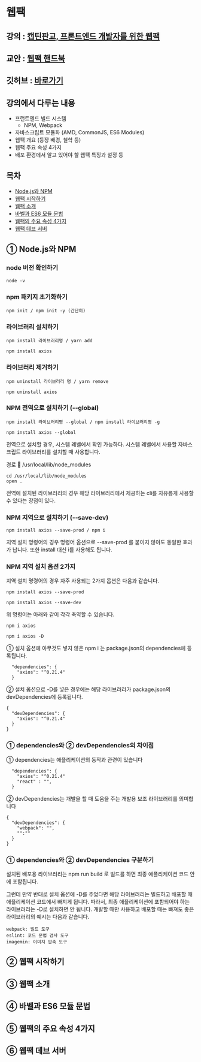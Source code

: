 # 웹팩

## 강의 : [캡틴판교, 프론트엔드 개발자를 위한 웹팩](#https://www.inflearn.com/course/%ED%94%84%EB%9F%B0%ED%8A%B8%EC%97%94%EB%93%9C-%EC%9B%B9%ED%8C%A9/dashboard)

## 교안 : [웹팩 핸드북](https://joshua1988.github.io/webpack-guide/)

## 깃허브 : [바로가기](https://github.com/joshua1988/LearnWebpack)

## 강의에서 다루는 내용

- 프런트엔드 빌드 시스템
  - NPM, Webpack
- 자바스크립트 모듈화 (AMD, CommonJS, ES6 Modules)
- 웹팩 개요 (등장 배경, 철학 등)
- 웹팩 주요 속성 4가지
- 배포 환경에서 알고 있어야 할 웹팩 특징과 설정 등

## 목차

- [Node.js와 NPM](#①-Node.js와-NPM)
- [웹팩 시작하기](#②-웹팩-시작하기)
- [웹팩 소개](#④-웹팩-소개)
- [바벨과 ES6 모듈 문법](#④-바벨과-ES6-모듈-문법)
- [웹팩의 주요 속성 4가지](#⑤-웹팩의-주요-속성-4가지)
- [웹팩 데브 서버](#⑥-웹팩-데브-서버)

## ① Node.js와 NPM

### node 버전 확인하기

```
node -v
```

### npm 패키지 초기화하기

```
npm init / npm init -y (간단히)
```

### 라이브러리 설치하기

```
npm install 라이브러리명 / yarn add

npm install axios
```

### 라이브러리 제거하기

```
npm uninstall 라이브러리 명 / yarn remove

npm uninstall axios
```

### NPM 전역으로 설치하기 (--global)

```
npm install 라이브러리명 --global / npm install 라이브러리명 -g

npm install axios --global
```

전역으로 설치할 경우, 시스템 레벨에서 확인 가능하다. 시스템 레벨에서 사용할 자바스크립트 라이브러리를 설치할 때 사용합니다.

경로 📁 /usr/local/lib/node_modules

```
cd /usr/local/lib/node_modules
open .
```

전역에 설치된 라이브러리의 경우 해당 라이브러리에서 제공하는 cli를 자유롭게 사용할 수 있다는 장점이 있다.

### NPM 지역으로 설치하기 (--save-dev)

```
npm install axios --save-prod / npm i
```

지역 설치 명령어의 경우 명령어 옵션으로 --save-prod 를 붙이지 않아도 동일한 효과가 납니다. 또한 install 대신 i를 사용해도 됩니다.

### NPM 지역 설치 옵션 2가지

지역 설치 명령어의 경우 자주 사용되는 2가지 옵션은 다음과 같습니다.

```
npm install axios --save-prod

npm install axios --save-dev
```

위 명령어는 아래와 같이 각각 축약할 수 있습니다.

```
npm i axios

npm i axios -D
```

① 설치 옵션에 아무것도 넣지 않은 npm i 는 package.json의 dependencies에 등록됩니다.

```
  "dependencies": {
    "axios": "^0.21.4"
  }
```

② 설치 옵션으로 -D를 넣은 경우에는 해당 라이브러리가 package.json의 devDependencies에 등록됩니다.

```
{
  "devDependencies": {
    "axios": "^0.21.4"
  }
}

```

### ① dependencies와 ② devDependencies의 차이점

① dependencies는 애플리케이션의 동작과 관련이 있습니다

```
  "dependencies": {
    "axios": "^0.21.4"
    "react" : "",
  }
```

② devDependencies는 개발을 할 때 도움을 주는 개발용 보조 라이브러리를 의미합니다

```
{
  "devDependencies": {
    "webpack": "",
    "":""
  }
}

```

### ① dependencies와 ② devDependencies 구분하기

설치된 배포용 라이브러리는 npm run build 로 빌드를 하면 최종 애플리케이션 코드 안에 포함됩니다.

그런데 만약 반대로 설치 옵션에 -D를 주었다면 해당 라이브러리는 빌드하고 배포할 때 애플리케이션 코드에서 빠지게 됩니다. 따라서, 최종 애플리케이션에 포함되어야 하는 라이브러리는 -D로 설치하면 안 됩니다. 개발할 때만 사용하고 배포할 때는 빠져도 좋은 라이브러리의 예시는 다음과 같습니다.

```
webpack: 빌드 도구
eslint: 코드 문법 검사 도구
imagemin: 이미지 압축 도구
```

## ② 웹팩 시작하기

## ③ 웹팩 소개

## ④ 바벨과 ES6 모듈 문법

## ⑤ 웹팩의 주요 속성 4가지

## ⑥ 웹팩 데브 서버
